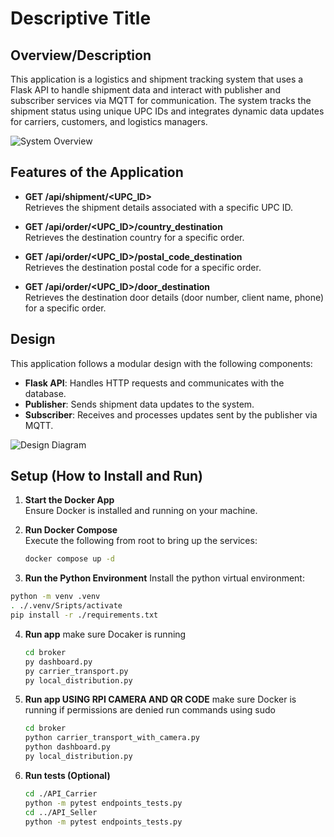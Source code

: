 # Descriptive Title

## Overview/Description
This application is a logistics and shipment tracking system that uses a Flask API to handle shipment data and interact with publisher and subscriber services via MQTT for communication. The system tracks the shipment status using unique UPC IDs and integrates dynamic data updates for carriers, customers, and logistics managers.

![System Overview](path/to/screenshot.png)  

## Features of the Application
- **GET /api/shipment/<UPC_ID>**  
  Retrieves the shipment details associated with a specific UPC ID.
  
- **GET /api/order/<UPC_ID>/country_destination**  
  Retrieves the destination country for a specific order.
  
- **GET /api/order/<UPC_ID>/postal_code_destination**  
  Retrieves the destination postal code for a specific order.
  
- **GET /api/order/<UPC_ID>/door_destination**  
  Retrieves the destination door details (door number, client name, phone) for a specific order.

## Design
This application follows a modular design with the following components:
- **Flask API**: Handles HTTP requests and communicates with the database.
- **Publisher**: Sends shipment data updates to the system.
- **Subscriber**: Receives and processes updates sent by the publisher via MQTT.

![Design Diagram](path/to/design-diagram.png)  


## Setup (How to Install and Run)
1. **Start the Docker App**  
   Ensure Docker is installed and running on your machine.

2. **Run Docker Compose**  
   Execute the following from root to bring up the services:
   ```bash
   docker compose up -d
   ```

3. **Run the Python Environment**
  Install the python virtual environment:
  ```bash
  python -m venv .venv
  . ./.venv/Sripts/activate
  pip install -r ./requirements.txt
  ```

4. **Run app**
    make sure Docaker is running
   ```bash
   cd broker
   py dashboard.py
   py carrier_transport.py
   py local_distribution.py
   ```

5. **Run app USING RPI CAMERA AND QR CODE**
    make sure Docker is running
    if permissions are denied run commands using sudo
   ```bash
   cd broker
   python carrier_transport_with_camera.py
   python dashboard.py
   py local_distribution.py
   ```
6. **Run tests (Optional)**
    ```bash
    cd ./API_Carrier
    python -m pytest endpoints_tests.py
    cd ../API_Seller
    python -m pytest endpoints_tests.py
    ```